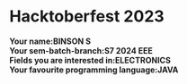 # Hacktoberfest 2023

**Your name:BINSON S**  
**Your sem-batch-branch:S7 2024 EEE**  
**Fields you are interested in:ELECTRONICS**  
**Your favourite programming language:JAVA**
